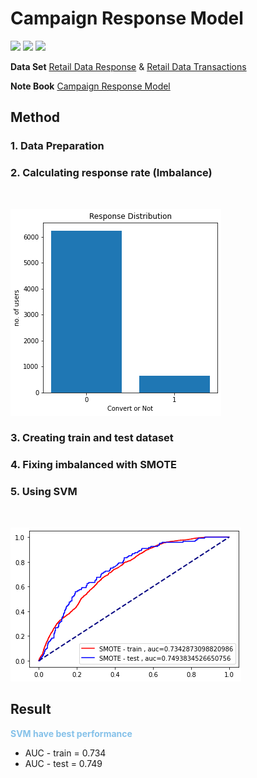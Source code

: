 # Campaign Response Model
[![](https://img.shields.io/badge/-Python-blue)](#) [![](https://img.shields.io/badge/-SMOTE-blue)](#)
[![](https://img.shields.io/badge/-SVM-blue)](#)

**Data Set** [Retail Data Response](./Retail_Data_Response.csv) & 
[Retail Data Transactions](./Retail_Data_Transactions.csv)

**Note Book** [Campaign Response Model](./Campaign_Response_Model_6310422040_AUC_0_782_AUC_0_741.ipynb)

## Method

### 1. Data Preparation

### 2. Calculating response rate (Imbalance)
</br>

![image](./reponse_rate.png)

### 3. Creating train and test dataset

### 4. Fixing imbalanced with SMOTE

### 5. Using SVM
</br>

![image](./svm.png)


## Result

<span style="color:#85C1E9"> **SVM have best performance**

*   AUC - train = 0.734
*   AUC - test = 0.749
